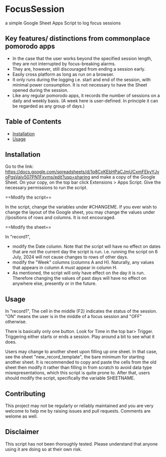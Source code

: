 # FocusSession
a simple Google Sheet Apps Script to log focus sessions

## Key features/ distinctions from commonplace pomorodo apps
- In the case that the user works beyond the specified session length, they are not interrupted by focus-breaking alarms. 
- They are, however, still discouraged from ending a session early. 
- Easily cross platform as long as run on a browser. 
- It only runs during the logging i.e. start and end of the session, with minimal power consumption. It is not necessary to have the Sheet opened during the session. 
- Like any regular pomorodo apps, it records the number of sessions on a daily and weekly basis. (A week here is user-defined. In principle it can be regarded as any group of days.)

## Table of Contents
- [Installation](#installation)
- [Usage](#usage)

## Installation
Go to the link: https://docs.google.com/spreadsheets/d/1q8CxKEbHPaCJmUCxmFEkyYJvoPgsValv507PN1Fxvms/edit?usp=sharing and make a copy of the Google Sheet. On your copy, on the top bar click Extensions  > Apps Script. Give the necessary permissions to run the script. 

==Modify the script==

In the script, change the variables under #CHANGEME. If you ever wish to change the layout of the Google sheet, you may change the values under //positions of rows and columns. It is not encouraged. 

==Modify the sheet==

In "record1", 
- modify the Date column. Note that the script will have no effect on dates that are not the current day the script is run. i.e. running the script on 6 July, 2024 will not cause changes to rows of other days.
- modify the "Week" columns (columns A and H). Naturally, any values that appears in column A must appear in column H. 
- As mentioned, the script will only have effect on the day it is run. Therefore changing the values of past days will have no effect on anywhere else, presently or in the future. 

## Usage

In "record1", 
The cell in the middle (F2) indicates the status of the session. "ON" means the user is in the middle of a focus session and "OFF" otherwise. 

There is basically only one button. Look for Time in the top bar> Trigger. Triggering either starts or ends a session. Play around a bit to see what it does. 

Users may change to another sheet upon filling up one sheet. In that case, see the sheet "new_record_template", the bare minimum for starting another sheet. It is recommended to copy and paste the cells from the old sheet then modify it rather than filling in from scratch to avoid data type misrepresentations, which this script is quite prone to. After that, users should modify the script, specifically the variable SHEETNAME. 


## Contributing
This project may not be regularly or reliably maintained and you are very welcome to help me by raising issues and pull requests. Comments are welome as well. 

## Disclaimer
This script has not been thoroughly tested. Please understand that anyone using it are doing so at their own risk. 